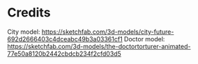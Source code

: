 # Credits
City model: https://sketchfab.com/3d-models/city-future-692d2666403c4dceabc49b3a03361cf1
Doctor model: https://sketchfab.com/3d-models/the-doctortorturer-animated-77e50a8120b2442cbdcb234f2cfd03d5
